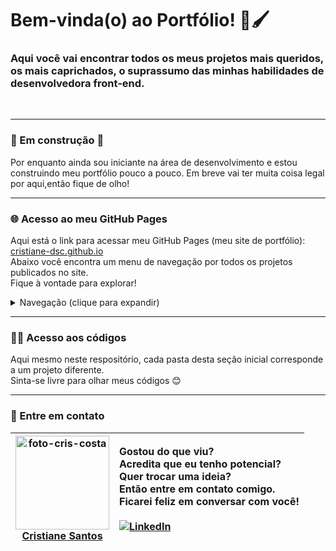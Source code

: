 # Bem-vinda(o) ao Portfólio! 🎨🖌️

### Aqui você vai encontrar todos os meus projetos mais queridos, os mais caprichados, o suprassumo das minhas habilidades de desenvolvedora front-end.

</br>
<hr>

### 🚧 Em construção 🚧
Por enquanto ainda sou iniciante na área de desenvolvimento e estou construindo meu portfólio pouco a pouco. Em breve vai ter muita coisa legal por aqui,então fique de olho!

<hr>

### 🌐 Acesso ao meu GitHub Pages
Aqui está o link para acessar meu GitHub Pages (meu site de portfólio): [cristiane-dsc.github.io](https://cristiane-dsc.github.io/)</br>
Abaixo você encontra um menu de navegação por todos os projetos publicados no site.</br>
Fique à vontade para explorar!</br>

<details>
  <summary>Navegação (clique para expandir)</summary>
  <a href="https://cristiane-dsc.github.io/contador/">Contador</a>
  <a href="https://cristiane-dsc.github.io/to-do-list/">Lista de Tarefas</a>
</details>

<hr>

### 👩‍💻 Acesso aos códigos
Aqui mesmo neste respositório, cada pasta desta seção inicial corresponde a um projeto diferente.</br>
Sinta-se livre para olhar meus códigos 😊

<hr>

### 💬 Entre em contato

| <a href="https://github.com/cristiane-dsc"><img src="https://avatars.githubusercontent.com/u/104697914?v=4" width="150px;" alt="foto-cris-costa"/></br>Cristiane Santos</a> | Gostou do que viu?</br> Acredita que eu tenho potencial?</br> Quer trocar uma ideia?</br> Então entre em contato comigo.</br> Ficarei feliz em conversar com você!</br></br>[![LinkedIn](https://img.shields.io/badge/LinkedIn-0077B5?style=for-the-badge&logo=linkedin&logoColor=white)](https://www.linkedin.com/in/cristiane-s-costa-83a115228/) |
| --- | :--- |
